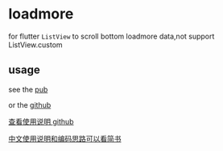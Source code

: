 # loadmore

for flutter `ListView` to scroll bottom loadmore data,not support ListView.custom

## usage

see the [pub](https://pub.dartlang.org/packages/loadmore)

or the [github](loadmore)

[查看使用说明 github](loadmore)

[中文使用说明和编码思路可以看简书](https://www.jianshu.com/p/abfd6f525316)
